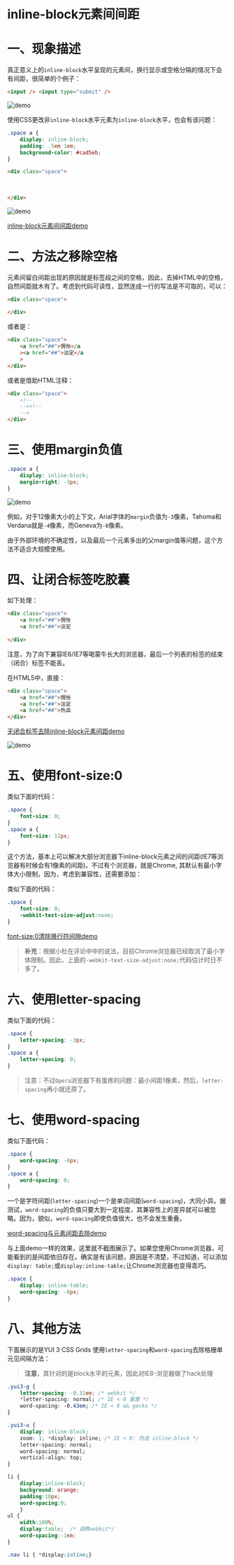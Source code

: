 # inline-block元素间间距

# 一、现象描述

真正意义上的`inline-block`水平呈现的元素间，换行显示或空格分隔的情况下会有间距，很简单的个例子：

```html
<input /> <input type="submit" />
```

<img :src="$withBase('/assets/css/2012-04-24_162919.png')" alt="demo" />

使用CSS更改非`inline-block`水平元素为`inline-block`水平，也会有该问题：

```css
.space a {
    display: inline-block;
    padding: .5em 1em;
    background-color: #cad5eb;
}
```

```html
<div class="space">
    
    
    
</div>
```

<img :src="$withBase('/assets/css/2012-04-24_163352.png')" alt="demo" />

[inline-block元素间间距demo](http://www.zhangxinxu.com/study/201204/inline-block-space-example.html)

# 二、方法之移除空格

元素间留白间距出现的原因就是标签段之间的空格，因此，去掉HTML中的空格，自然间距就木有了。考虑到代码可读性，显然连成一行的写法是不可取的，可以：

```html
<div class="space">
    
</div>
```

或者是：

```html
<div class="space">
    <a href="##">惆怅</a
    ><a href="##">淡定</a
    >
</div>
```

或者是借助HTML注释：

```html
<div class="space">
    <!--
    --><!--
    -->
</div>
```

# 三、使用margin负值

```css
.space a {
    display: inline-block;
    margin-right: -3px;
}
```

<img :src="$withBase('/assets/css/2012-04-24_205406.png')" alt="demo" />

例如，对于12像素大小的上下文，Arial字体的`margin`负值为`-3`像素，Tahoma和Verdana就是`-4`像素，而Geneva为`-6`像素。

由于外部环境的不确定性，以及最后一个元素多出的父margin值等问题，这个方法不适合大规模使用。

# 四、让闭合标签吃胶囊

如下处理：

```html
<div class="space">
    <a href="##">惆怅
    <a href="##">淡定
    
</div>
```

注意，为了向下兼容IE6/IE7等喝蒙牛长大的浏览器，最后一个列表的标签的结束（闭合）标签不能丢。

在HTML5中，直接：

```html
<div class="space">
    <a href="##">惆怅
    <a href="##">淡定
    <a href="##">热血
</div>
```

[无闭合标签去除inline-block元素间距demo](http://www.zhangxinxu.com/study/201204/inline-block-space-skip-close-tag.html)

<img :src="$withBase('/assets/css/2012-04-24_211852.png')" alt="demo" />

# 五、使用font-size:0

类似下面的代码：

```css
.space {
    font-size: 0;
}
.space a {
    font-size: 12px;
}
```

这个方法，基本上可以解决大部分浏览器下inline-block元素之间的间距(IE7等浏览器有时候会有1像素的间距)。不过有个浏览器，就是Chrome, 其默认有最小字体大小限制，因为，考虑到兼容性，还需要添加：

类似下面的代码：

```css
.space {
    font-size: 0;
    -webkit-text-size-adjust:none;
}
```

[font-size:0清除换行符间隙demo](http://www.zhangxinxu.com/study/201011/img-font-size-clear-blank.html)

> **补充**：根据小杜在评论中中的说法，目前Chrome浏览器已经取消了最小字体限制。因此，上面的`-webkit-text-size-adjust:none;`代码估计时日不多了。

# 六、使用letter-spacing

类似下面的代码：

```css
.space {
    letter-spacing: -3px;
}
.space a {
    letter-spacing: 0;
}
```

> 注意：不过`Opera`浏览器下有蛋疼的问题：最小间距1像素，然后，`letter-spacing`再小就还原了。

# 七、使用word-spacing

类似下面代码：

```css
.space {
    word-spacing: -6px;
}
.space a {
    word-spacing: 0;
}
```

一个是字符间距(`letter-spacing`)一个是单词间距(`word-spacing`)，大同小异。据测试，`word-spacing`的负值只要大到一定程度，其兼容性上的差异就可以被忽略。因为，貌似，`word-spacing`即使负值很大，也不会发生重叠。

[word-spacing与元素间距去除demo](http://www.zhangxinxu.com/study/201204/inline-block-space-word-spacing.html)

与上面demo一样的效果，这里就不截图展示了。如果您使用Chrome浏览器，可能看到的是间距依旧存在。确实是有该问题，原因是不清楚，不过知道，可以添加`display: table;`或`display:inline-table;`让Chrome浏览器也变得乖巧。

```css
.space {
    display: inline-table;
    word-spacing: -6px;
}
```

# 八、其他方法

下面展示的是YUI 3 CSS Grids 使用`letter-spacing`和`word-spacing`去除格栅单元见间隔方法：

> **注意**，其针对的是block水平的元素，因此对IE8-浏览器做了hack处理

```css
.yui3-g {
    letter-spacing: -0.31em; /* webkit */
    *letter-spacing: normal; /* IE < 8 重置 */
    word-spacing: -0.43em; /* IE < 8 && gecko */
}

.yui3-u {
    display: inline-block;
    zoom: 1; *display: inline; /* IE < 8: 伪造 inline-block */
    letter-spacing: normal;
    word-spacing: normal;
    vertical-align: top;
}
```

```css
li {
    display:inline-block;
    background: orange;
    padding:10px;
    word-spacing:0;
    }
ul {
    width:100%;
    display:table;  /* 调教webkit*/
    word-spacing:-1em;
}

.nav li { *display:inline;}
```
